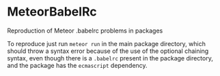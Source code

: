 # MeteorBabelRc
Reproduction of Meteor .babelrc problems in packages

To reproduce just run `meteor run` in the main package directory, which should throw a syntax error because of the use of the optional chaining syntax, even though there is a `.babelrc` present in the package directory, and the package has the `ecmascript` dependency. 
